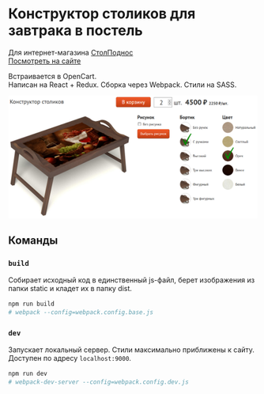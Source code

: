 # Конструктор столиков для завтрака в постель

Для интернет-магазина [СтолПоднос](https://stolpodnos.ru)\
[Посмотреть на сайте](https://stolpodnos.ru/constructor)

Встраивается в OpenCart.\
Написан на React + Redux. Сборка через Webpack. Стили на SASS.

![Конструктор столиков](./static/img/constructor.png)


## Команды

### `build`
Собирает исходный код в единственный js-файл, берет изображения из папки static и кладет их в папку dist.
```sh
npm run build
# webpack --config=webpack.config.base.js
```

### `dev`
Запускает локальный сервер. Стили максимально приближены к сайту. Доступен по адресу `localhost:9000`.
```sh
npm run dev
# webpack-dev-server --config=webpack.config.dev.js
```
